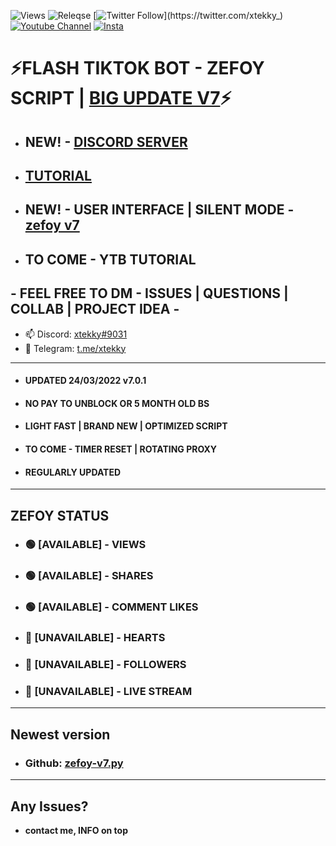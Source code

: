 ![Views](https://img.shields.io/github/commit-activity/y/xtekky/zefoy)
![Releqse](https://img.shields.io/github/v/release/xtekky/zefoy?include_prereleases)
[![Twitter Follow](https://img.shields.io/twitter/follow/_R1bang_.svg?style=social&label=xtekky_)](https://twitter.com/xtekky_) 
[![Youtube Channel](https://img.shields.io/youtube/channel/subscribers/UCVCxigi4I9fTuIxTlM9amtA?style=social)](https://www.youtube.com/channel/UC6JZx44gSD6-X_8xZoTMXUg)
[![Insta](https://img.shields.io/twitter/follow/lol_kris?label=Instagram&logo=instagram&logoColor=red&style=social)](https://instagram.com/xtekky)
# ⚡FLASH TIKTOK BOT - ZEFOY SCRIPT | [BIG UPDATE V7](https://github.com/xtekky/zefoy/tree/main/bots)⚡
- ## NEW! - [DISCORD SERVER](https://discord.gg/m6wdhpMV5A)
- ## [TUTORIAL](https://github.com/xtekky/zefoy/blob/main/TUTORIAL.md)
- ## NEW! -  USER INTERFACE | SILENT MODE - [zefoy v7](https://github.com/xtekky/zefoy/tree/main/bots/zefoy-v7.py)
- ## TO COME - YTB TUTORIAL
## - FEEL FREE TO DM - ISSUES | QUESTIONS | COLLAB | PROJECT IDEA -
- 📫 Discord: [xtekky#9031](https://discord.gg/)
- 📲 Telegram: [t.me/xtekky](https://t.me/xtekky)
----
- #### UPDATED 24/03/2022 v7.0.1
- #### NO PAY TO UNBLOCK OR 5 MONTH OLD BS
- #### LIGHT FAST | BRAND NEW | OPTIMIZED SCRIPT
- #### TO COME -  TIMER RESET | ROTATING PROXY
- #### REGULARLY UPDATED
----
## ZEFOY STATUS
- ### 🟢 [AVAILABLE]  - VIEWS           
- ### 🟢 [AVAILABLE] - SHARES         
- ### 🟢 [AVAILABLE] - COMMENT LIKES  
- ### 🔴 [UNAVAILABLE] - HEARTS         
- ### 🔴 [UNAVAILABLE] - FOLLOWERS       
- ### 🔴 [UNAVAILABLE] - LIVE STREAM     

----
## Newest version
- ### Github: [zefoy-v7.py](https://github.com/xtekky/zefoy/blob/main/bots/zefoy-v7.py)
_______
## Any Issues?
- **contact me, INFO on top**

